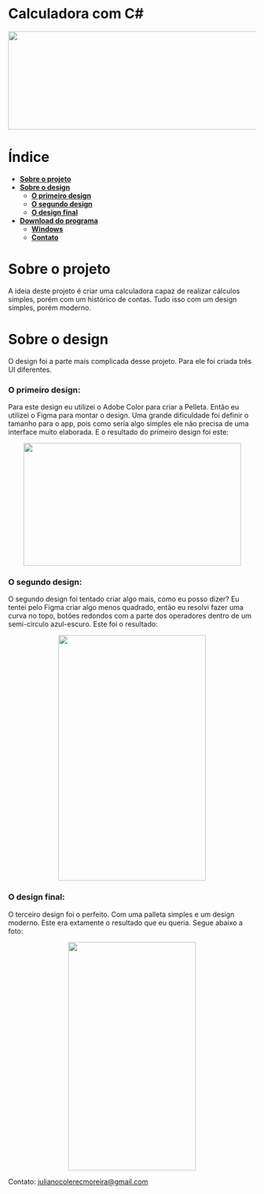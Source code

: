 # Calculadora com C#
<p align="center">
  <img width="700" height="200" src="https://user-images.githubusercontent.com/66191563/89082019-3903e100-d363-11ea-8bf0-cd10b00ea4eb.png">
</p>

# Índice
 - [**Sobre o projeto**](https://github.com/JulianoCCMoreira/Calculadora-Cshap/new/master?readme=1#sobre-o-projeto)
 - [**Sobre o design**](https://github.com/JulianoCCMoreira/Calculadora-Cshap/new/master?readme=1#sobre-o-design)
   - [**O primeiro design**](https://github.com/JulianoCCMoreira/Calculadora-Cshap/new/master?readme=1#o-primeiro-design)
   - [**O segundo design**](https://github.com/JulianoCCMoreira/Calculadora-Cshap/new/master?readme=1#o-segundo-design)
   - [**O design final**](https://github.com/JulianoCCMoreira/Calculadora-Cshap/new/master?readme=1#o-design-final)
 - [**Download do programa**](https://github.com/JulianoCCMoreira/Calculadora-Cshap/new/master?readme=1#download-do-programa)
   - [**Windows**](https://github.com/JulianoCCMoreira/Calculadora-Cshap/new/master?readme=1#windows)
   - [**Contato**](https://github.com/JulianoCCMoreira/Calculadora-Cshap/new/master?readme=1#contato-julianocolerecmoreiragmailcom)
   
# Sobre o projeto
 A ideia deste projeto é criar uma calculadora capaz de realizar cálculos simples, porém com um histórico de contas. Tudo isso com um design simples, porém moderno.

# Sobre o design
 O design foi a parte mais complicada desse projeto. Para ele foi criada três UI diferentes.
  ### O primeiro design:
  Para este design eu utilizei o Adobe Color para criar a Pelleta. Então eu utilizei o Figma para montar o design. Uma grande dificuldade foi definir o tamanho para o app, pois como seria algo simples ele não precisa de uma interface muito elaborada. E o resultado do primeiro design foi este: <p align="center">
  <p align="center">  
    <img width="443" height="250" src="https://user-images.githubusercontent.com/66191563/89082414-55544d80-d364-11ea-988a-6183685788a8.png">
  </p>

  ### O segundo design:
  O segundo design foi tentado criar algo mais, como eu posso dizer? Eu tentei pelo Figma criar algo menos quadrado, então eu resolvi fazer uma curva no topo, botões redondos com a parte dos operadores dentro de um semi-circulo azul-escuro. Este foi o resultado:
  <p align="center">  
    <img width="300" height="500" src="https://user-images.githubusercontent.com/66191563/89083255-d01e6800-d366-11ea-8dbe-a6348e51dbd2.png">
  </p>

  ### O design final:
  O terceiro design foi o perfeito. Com uma palleta simples e um design moderno. Este era extamente o resultado que eu queria. Segue abaixo a foto:
  <p align="center">  
    <img width="260" height="465" src="https://user-images.githubusercontent.com/66191563/89084616-5a66cc00-d367-11ea-9bcf-bf0b2b20a94f.png">
  </p

### Contato: julianocolerecmoreira@gmail.com
